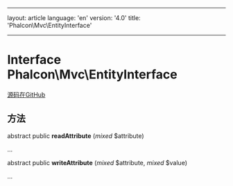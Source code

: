 * * *

layout: article language: 'en' version: '4.0' title: 'Phalcon\Mvc\EntityInterface'

* * *

# Interface **Phalcon\Mvc\EntityInterface**

<a href="https://github.com/phalcon/cphalcon/tree/v4.0.0/phalcon/mvc/entityinterface.zep" class="btn btn-default btn-sm">源码在GitHub</a>

## 方法

abstract public **readAttribute** (*mixed* $attribute)

...

abstract public **writeAttribute** (*mixed* $attribute, *mixed* $value)

...